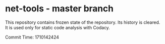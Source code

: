 # net-tools - master branch

This repository contains frozen state of the repository.
Its history is cleared. It is used only for static code
analysis with Codacy.

Commit Time: 1710142424